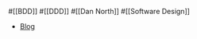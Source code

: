 #[[BDD]] #[[DDD]] #[[Dan North]] #[[Software Design]]

- [Blog](https://digitalsoul.hatenadiary.org/entry/20091115/1258283543)